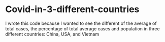 # Covid-in-3-different-countries
I wrote this code because I wanted to see the different of the average of total cases, the percentage of total average cases and population in three different countries: China, USA, and Vietnam
